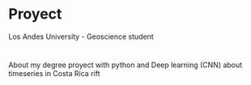 # Proyect
Los Andes University - Geoscience student
#
About my degree proyect with python and Deep learning (CNN) about timeseries in Costa Rica rift
#
